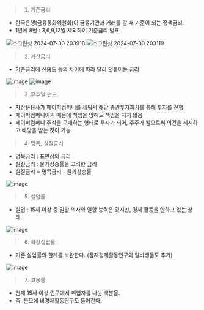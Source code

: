 > 1. 기준금리
- 한국은행(금융통화위원회)이 금융기관과 거래를 할 때 기준이 되는 정책금리.
- 1년에 8번 : 3,6,9,12월 제외하여 기준금리 발표

![스크린샷 2024-07-30 203918](https://github.com/user-attachments/assets/f0adc860-f3c4-4a78-a470-da04274ce83d)
![스크린샷 2024-07-30 203119](https://github.com/user-attachments/assets/fa952bb8-ec3a-4254-8326-2fe8a30897be)


> 2. 가산금리
- 기준금리에 신용도 등의 차이에 따라 달리 덧붙이는 금리

![image](https://github.com/user-attachments/assets/dc1d50d6-254c-4a5d-91c3-1ce8ed07fb4e)
![image](https://github.com/user-attachments/assets/1512909d-61e3-48ff-98ee-ae8d3a2e70b7)

> 3. 뮤추얼 펀드
- 자산운용사가 페이퍼컴퍼니를 세워서 해당 증권투자회사를 통해 투자를 진행.
- 페이퍼컴퍼니이기 때문에 책임을 망해도 책임을 지지 않음
- 페이퍼컴퍼니 주식을 구매하는 형태로 투자가 되어, 주주가 됨으로써 의견을 제시하고 배당을 받는 것이 가능. 

> 4. 명목, 실질금리
- 명목금리 : 표면상의 금리
- 실질금리 : 물가상승률을 고려한 금리
- 실질금리 = 명목금리 - 물가상승률

![image](https://github.com/user-attachments/assets/fb44b02b-3515-4856-ba66-16059278a8cf)

> 5. 실업률
- 실업 : 15세 이상 중 일할 의사와 일할 능력은 있지만, 경제 활동을 안하고 있는 상태.

![image](https://github.com/user-attachments/assets/8c5d8cc1-8f23-4739-80a6-c5989213a9df)

> 6. 확장실업률
- 기존 실업률의 한계를 보완한다. (잠재경제활동인구와 알바생들도 추가)

![image](https://github.com/user-attachments/assets/fc2a33af-a696-47a1-803f-f5088ddba5bb)


> 7. 고용률
- 전체 15세 이상 인구에서 취업자를 나눈 백분율.
- 즉, 분모에 비경제활동인구도 들어간다.